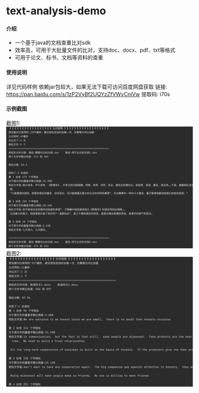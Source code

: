 # text-analysis-demo

#### 介绍
- 一个基于java的文档查重比对sdk
- 效率高，可用于大批量文件的比对，支持doc、docx、pdf、txt等格式
- 可用于论文、标书、文档等资料的查重


#### 使用说明

详见代码样例
依赖jar包较大，如果无法下载可访问百度网盘获取
链接: https://pan.baidu.com/s/1zP2VyBf2UQYzZfVWvCnjVw 提取码: i70s

#### 示例截图
截图1:
![](images/截图1.png)
截图2:
![](images/截图2.png)